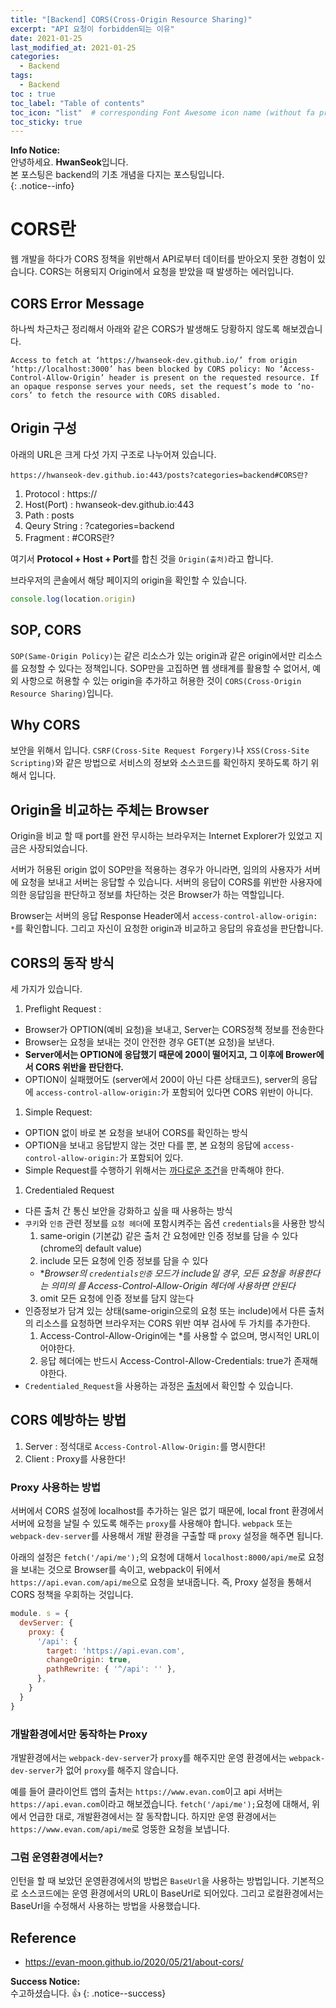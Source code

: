 ```yaml
---
title: "[Backend] CORS(Cross-Origin Resource Sharing)"
excerpt: "API 요청이 forbidden되는 이유"
date: 2021-01-25
last_modified_at: 2021-01-25 
categories:
  - Backend
tags:
  - Backend
toc : true
toc_label: "Table of contents"
toc_icon: "list"  # corresponding Font Awesome icon name (without fa prefix)
toc_sticky: true
---
```


**Info Notice:**  
안녕하세요. **HwanSeok**입니다.  
본 포스팅은 backend의 기초 개념을 다지는 포스팅입니다.  
{: .notice--info}

# CORS란

웹 개발을 하다가 CORS 정책을 위반해서 API로부터 데이터를 받아오지 못한 경험이 있습니다. CORS는 허용되지 Origin에서 요청을 받았을 때 발생하는 에러입니다.  

## CORS Error Message 

하나씩 차근차근 정리해서 아래와 같은 CORS가 발생해도 당황하지 않도록 해보겠습니다.  

```
Access to fetch at ‘https://hwanseok-dev.github.io/’ from origin ‘http://localhost:3000’ has been blocked by CORS policy: No ‘Access-Control-Allow-Origin’ header is present on the requested resource. If an opaque response serves your needs, set the request’s mode to ‘no-cors’ to fetch the resource with CORS disabled.
```

## Origin 구성

아래의 URL은 크게 다섯 가지 구조로 나누어져 있습니다.  

```
https://hwanseok-dev.github.io:443/posts?categories=backend#CORS란?  
``` 

1. Protocol : https://
1. Host(Port) : hwanseok-dev.github.io:443
1. Path : posts
1. Qeury String : ?categories=backend
1. Fragment : #CORS란? 

여기서 **Protocol + Host + Port**를 합친 것을 `Origin(출처)`라고 합니다.  

브라우저의 콘솔에서 해당 페이지의 origin을 확인할 수 있습니다.  

```javascript
console.log(location.origin)
```   

## SOP, CORS

`SOP(Same-Origin Policy)`는 같은 리소스가 있는 origin과 같은 origin에서만 리소스를 요청할 수 있다는 정책입니다. SOP만을 고집하면 웹 생태계를 활용할 수 없어서, 예외 사항으로 허용할 수 있는 origin을 추가하고 허용한 것이 `CORS(Cross-Origin Resource Sharing)`입니다.  


## Why CORS

보안을 위해서 입니다. `CSRF(Cross-Site Request Forgery)`나 `XSS(Cross-Site Scripting)`와 같은 방법으로 서비스의 정보와 소스코드를 확인하지 못하도록 하기 위해서 입니다.  

## Origin을 비교하는 주체는 Browser

Origin을 비교 할 때 port를 완전 무시하는 브라우저는 Internet Explorer가 있었고 지금은 사장되었습니다.  

서버가 허용된 origin 없이 SOP만을 적용하는 경우가 아니라면, 임의의 사용자가 서버에 요청을 보내고 서버는 응답할 수 있습니다. 서버의 응답이 CORS를 위반한 사용자에 의한 응답임을 판단하고 정보를 차단하는 것은 Browser가 하는 역할입니다.  

Browser는 서버의 응답 Response Header에서 `access-control-allow-origin: *`를 확인합니다. 그리고 자신이 요청한 origin과 비교하고 응답의 유효성을 판단합니다.  


## CORS의 동작 방식

세 가지가 있습니다. 

1. Preflight Request : 
  - Browser가 OPTION(예비 요청)을 보내고, Server는 CORS정책 정보를 전송한다
  - Browser는 요청을 보내는 것이 안전한 경우 GET(본 요청)을 보낸다. 
  - **Server에서는 OPTION에 응답했기 때문에 200이 떨어지고, 그 이후에 Brower에서 CORS 위반을 판단한다.**
  - OPTION이 실패했어도 (server에서 200이 아닌 다른 상태코드), server의 응답에 `access-control-allow-origin:`가 포함되어 있다면 CORS 위반이 아니다.
1. Simple Request:
  - OPTION 없이 바로 본 요청을 보내어 CORS를 확인하는 방식
  - OPTION을 보내고 응답받지 않는 것만 다를 뿐, 본 요청의 응답에 `access-control-allow-origin:`가 포함되어 있다.
  - Simple Request를 수행하기 위해서는 [까다로운 조건](https://evan-moon.github.io/2020/05/21/about-cors/#simple-request)을 만족해야 한다.  
1. Credentialed Request
  - 다른 출처 간 통신 보안을 강화하고 싶을 때 사용하는 방식
  - `쿠키`와 `인증` 관련 정보를 `요청 헤더`에 포함시켜주는 옵션 `credentials`을 사용한 방식
    1. same-origin (기본값)	같은 출처 간 요청에만 인증 정보를 담을 수 있다(chrome의 default value)
    2. include	모든 요청에 인증 정보를 담을 수 있다
      - **Browser의 `credentials인증` 모드가 include일 경우, 모든 요청을 허용한다는 의미의 *를 Access-Control-Allow-Origin 헤더에 사용하면 안된다**
    3. omit	모든 요청에 인증 정보를 담지 않는다
  - 인증정보가 담겨 있는 상태(same-origin으로의 요청 또는 include)에서 다른 출처의 리소스를 요청하면 브라우저는 CORS 위반 여부 검사에 두 가치를 추가한다. 
    1. Access-Control-Allow-Origin에는 *를 사용할 수 없으며, 명시적인 URL이어야한다.
    1. 응답 헤더에는 반드시 Access-Control-Allow-Credentials: true가 존재해야한다.
  - `Credentialed_Request`을 사용하는 과정은 [출처](https://evan-moon.github.io/2020/05/21/about-cors/#credentialed-request)에서 확인할 수 있습니다.  

## CORS 예방하는 방법 

1. Server : 정석대로 `Access-Control-Allow-Origin:`를 명시한다!  
1. Client : Proxy를 사용한다!  

### Proxy 사용하는 방법

서버에서 CORS 설정에 localhost를 추가하는 일은 없기 때문에, local front 환경에서 서버에 요청을 날릴 수 있도록 해주는 `proxy`를 사용해야 합니다. `webpack` 또는 `webpack-dev-server`를 사용해서 개발 환경을 구출할 때 `proxy` 설정을 해주면 됩니다.  

아래의 설정은 `fetch('/api/me');`의 요청에 대해서 `localhost:8000/api/me`로 요청을 보내는 것으로 Browser를 속이고, webpack이 뒤에서 `https://api.evan.com/api/me`으로 요청을 보내줍니다. 즉, Proxy 설정을 통해서 CORS 정책을 우회하는 것입니다.  

```javascript
module. s = {
  devServer: {
    proxy: {
      '/api': {
        target: 'https://api.evan.com',
        changeOrigin: true,
        pathRewrite: { '^/api': '' },
      },
    }
  }
}
```

### 개발환경에서만 동작하는 Proxy

개발환경에서는 `webpack-dev-server`가 `proxy`를 해주지만 운영 환경에서는 `webpack-dev-server`가 없어 `proxy`를  해주지 않습니다.  

예를 들어 클라이언트 앱의 출처는 `https://www.evan.com`이고 api 서버는 `https://api.evan.com`이라고 해보겠습니다. `fetch('/api/me');`요청에 대해서, 위에서 언급한 대로, 개발환경에서는 잘 동작합니다. 하지만 운영 환경에서는 `https://www.evan.com/api/me`로 엉뚱한 요청을 보냅니다.  

### 그럼 운영환경에서는?  

인턴을 할 때 보았던 운영환경에서의 방법은 `BaseUrl`을 사용하는 방법입니다. 기본적으로 소스코드에는 운영 환경에서의 URL이 BaseUrl로 되어있다. 그리고 로컬환경에서는 BaseUrl을 수정해서 사용하는 방법을 사용했습니다.   

## Reference

- <https://evan-moon.github.io/2020/05/21/about-cors/>

**Success Notice:**  
수고하셨습니다. :+1:
{: .notice--success}